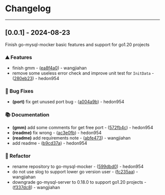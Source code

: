 # Changelog

---
## [0.0.1] - 2024-08-23

Finish go-mysql-mocker basic features and support for go1.20 projects

### ⛰️ Features

- finish gmm - ([ea8f4a0](https://github.com/hedon-go-road/template-web/commit/ea8f4a0fe2cd0320ea3cc78a637338de72b8c4e9)) - wangjiahan
- remove some useless error check and improve unit test for `InitData` - ([280eb23](https://github.com/hedon-go-road/template-web/commit/280eb2396addc2d13fd7acb4164298e507788e08)) - hedon954

### 🐛 Bug Fixes

- **(port)** fix get unused port bug - ([a004a9b](https://github.com/hedon-go-road/template-web/commit/a004a9b6aebe11bf1ad08a03ae69cee5ef1e8bb4)) - hedon954

### 📚 Documentation

- **(gmm)** add some comments for get free port - ([572fb4c](https://github.com/hedon-go-road/template-web/commit/572fb4c5b728c7057ec07b8a11ae2b7e584a5153)) - hedon954
- **(readme)** fix wrong - ([ac3e0fb](https://github.com/hedon-go-road/template-web/commit/ac3e0fb95ff9dc2d348b29e28223ded4f04f42ae)) - hedon954
- **(readme)** add requirements note - ([abfe473](https://github.com/hedon-go-road/template-web/commit/abfe4738e2f8219cd055dc2ea9f9022914ca0d91)) - wangjiahan
- add readme - ([b9cd37a](https://github.com/hedon-go-road/template-web/commit/b9cd37a411ce52151540c6d328908c0d63e07a71)) - hedon954

### 🚜 Refactor

- rename repository to go-mysql-mocker - ([599dbd0](https://github.com/hedon-go-road/template-web/commit/599dbd0eb47cadf0a485076ee78ae1a8e71a1b9c)) - hedon954
- do not use slog to support lower go version user - ([fc235aa](https://github.com/hedon-go-road/template-web/commit/fc235aa48aa10d3f7451c910acabc011b58e7370)) - wangjiahan
- downgrade go-mysql-server to 0.18.0 to support go1.20 projects - ([f337dc8](https://github.com/hedon-go-road/template-web/commit/f337dc8301df31924d1a920f04c8ec2afcf92a8c)) - wangjiahan

<!-- generated by git-cliff -->
